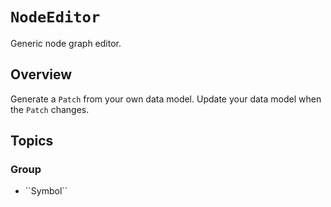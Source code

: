 # ``NodeEditor``

Generic node graph editor. 

## Overview

Generate a `Patch` from your own data model. Update your data model when the `Patch` changes.

## Topics

### <!--@START_MENU_TOKEN@-->Group<!--@END_MENU_TOKEN@-->

- <!--@START_MENU_TOKEN@-->``Symbol``<!--@END_MENU_TOKEN@-->
